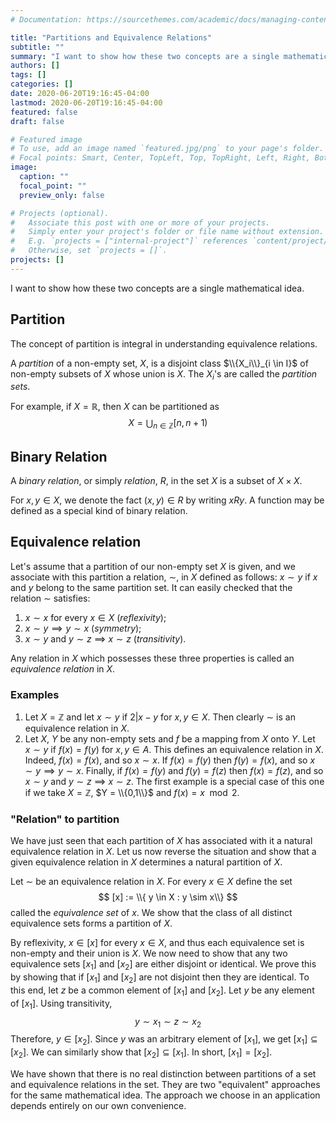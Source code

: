 ```yaml
---
# Documentation: https://sourcethemes.com/academic/docs/managing-content/

title: "Partitions and Equivalence Relations"
subtitle: ""
summary: "I want to show how these two concepts are a single mathematical idea."
authors: []
tags: []
categories: []
date: 2020-06-20T19:16:45-04:00
lastmod: 2020-06-20T19:16:45-04:00
featured: false
draft: false

# Featured image
# To use, add an image named `featured.jpg/png` to your page's folder.
# Focal points: Smart, Center, TopLeft, Top, TopRight, Left, Right, BottomLeft, Bottom, BottomRight.
image:
  caption: ""
  focal_point: ""
  preview_only: false

# Projects (optional).
#   Associate this post with one or more of your projects.
#   Simply enter your project's folder or file name without extension.
#   E.g. `projects = ["internal-project"]` references `content/project/deep-learning/index.md`.
#   Otherwise, set `projects = []`.
projects: []
---
```


I want to show how these two concepts are a single mathematical idea.

## Partition
The concept of partition is integral in understanding equivalence relations.

A *partition* of a non-empty set, $X$, is a disjoint class $\\{X_i\\}_{i \in I}$ of non-empty subsets of $X$ whose union is $X$. The $X_i$'s are called the *partition sets*.

For example, if $X = \mathbb{R}$, then $X$ can be partitioned as
$$
X = \bigcup_{n \in \mathbb{Z}}[n, n+1)
$$

## Binary Relation
A *binary relation*, or simply *relation*, $R$, in the set $X$ is a subset of $X \times X$.

For $x, y \in X$, we denote the fact $(x,y) \in R$ by writing $x R y$. A function may be defined as a special kind of binary relation.

## Equivalence relation
Let's assume that a partition of our non-empty set $X$ is given, and we associate with this partition a relation, $\sim$, in $X$ defined as follows: $x \sim y$ if $x$ and $y$ belong to the same partition set. It can easily checked that the relation $\sim$ satisfies:
1. $x \sim x$ for every $x \in X$ (*reflexivity*);
2. $x \sim y \implies y \sim x$ (*symmetry*);
3. $x \sim y$ and $y \sim z$ $\implies$ $x \sim z$ (*transitivity*).

Any relation in $X$ which possesses these three properties is called an *equivalence relation* in $X$.

### Examples
1. Let $X = \mathbb{Z}$ and let $x \sim y$ if $2 | x-y$ for $x,y \in X$. Then clearly $\sim$ is an equivalence relation in $X$.
2. Let $X$, $Y$ be any non-empty sets and $f$ be a mapping from $X$ onto $Y$. Let $x \sim y$ if $f(x) = f(y)$ for $x,y \in A$. This defines an equivalence relation in $X$. Indeed, $f(x) = f(x)$, and so $x \sim x$. If $f(x) = f(y)$ then $f(y) = f(x)$, and so $x \sim y \implies y \sim x$. Finally, if $f(x) = f(y)$ and $f(y) = f(z)$ then $f(x) = f(z)$, and so $x \sim y$ and $y \sim z$ $\implies$ $x \sim z$. The first example is a special case of this one if we take $X = \mathbb{Z}$, $Y = \\{0,1\\}$ and $f(x) = x \mod 2$.

### "Relation" to partition
We have just seen that each partition of $X$ has associated with it a natural equivalence relation in $X$. Let us now reverse the situation and show that a given equivalence relation in $X$ determines a natural partition of $X$.

Let $\sim$ be an equivalence relation in $X$. For every $x \in X$ define the set
$$
[x] := \\{ y \in X : y \sim x\\}
$$
called the *equivalence set* of $x$. We show that the class of all distinct equivalence sets forms a partition of $X$.

By reflexivity, $x \in [x]$ for every $x \in X$, and thus each equivalence set is non-empty and their union is $X$. We now need to show that any two equivalence sets $[x_1]$ and $[x_2]$ are either disjoint or identical. We prove this by showing that if $[x_1]$ and $[x_2]$ are not disjoint then they are identical. To this end, let $z$ be a common element of $[x_1]$ and $[x_2]$. Let $y$ be any element of $[x_1]$. Using transitivity,
$$
y \sim x_1 \sim z \sim x_2
$$
Therefore, $y \in [x_2]$. Since $y$ was an arbitrary element of $[x_1]$, we get $[x_1] \subseteq [x_2]$. We can similarly show that $[x_2] \subseteq [x_1]$. In short, $[x_1] = [x_2]$.

We have shown that there is no real distinction between partitions of a set and equivalence relations in the set. They are two "equivalent" approaches for the same mathematical idea. The approach we choose in an application depends entirely on our own convenience.